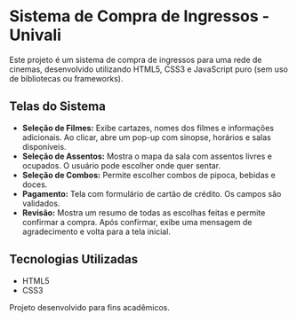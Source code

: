 # Sistema de Compra de Ingressos - Univali

Este projeto é um sistema de compra de ingressos para uma rede de cinemas, desenvolvido utilizando HTML5, CSS3 e JavaScript puro (sem uso de bibliotecas ou frameworks).

## Telas do Sistema

- **Seleção de Filmes:** Exibe cartazes, nomes dos filmes e informações adicionais. Ao clicar, abre um pop-up com sinopse, horários e salas disponíveis.
- **Seleção de Assentos:** Mostra o mapa da sala com assentos livres e ocupados. O usuário pode escolher onde quer sentar.
- **Seleção de Combos:** Permite escolher combos de pipoca, bebidas e doces.
- **Pagamento:** Tela com formulário de cartão de crédito. Os campos são validados.
- **Revisão:** Mostra um resumo de todas as escolhas feitas e permite confirmar a compra. Após confirmar, exibe uma mensagem de agradecimento e volta para a tela inicial.

## Tecnologias Utilizadas

- HTML5
- CSS3

Projeto desenvolvido para fins acadêmicos.
